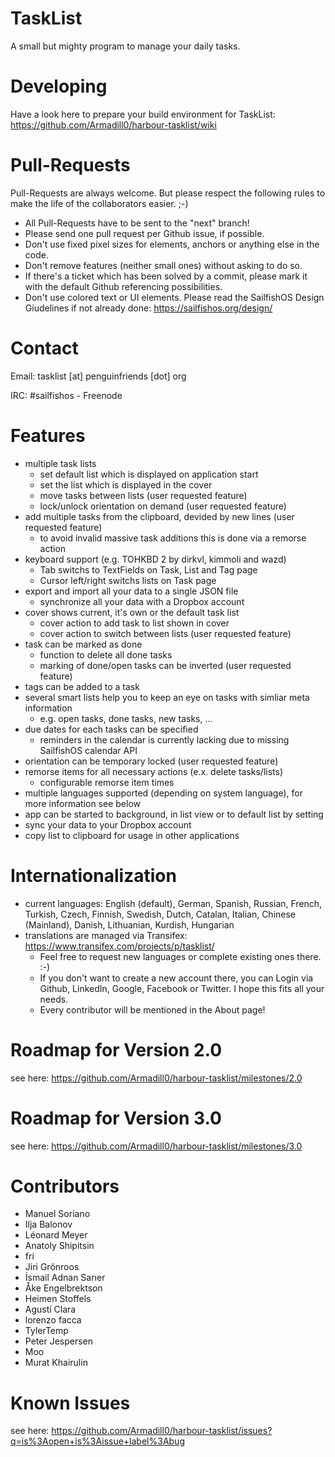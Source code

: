 TaskList
================
A small but mighty program to manage your daily tasks.

Developing
================
Have a look here to prepare your build environment for TaskList: https://github.com/Armadill0/harbour-tasklist/wiki

Pull-Requests
================
Pull-Requests are always welcome. But please respect the following rules to make the life of the collaborators easier. ;-)
- All Pull-Requests have to be sent to the "next" branch!
- Please send one pull request per Github issue, if possible.
- Don't use fixed pixel sizes for elements, anchors or anything else in the code.
- Don't remove features (neither small ones) without asking to do so.
- If there's a ticket which has been solved by a commit, please mark it with the default Github referencing possibilities.
- Don't use colored text or UI elements. Please read the SailfishOS Design Giudelines if not already done: https://sailfishos.org/design/

Contact
================
Email: tasklist [at] penguinfriends [dot] org

IRC: #sailfishos - Freenode

Features
================
- multiple task lists
    - set default list which is displayed on application start
    - set the list which is displayed in the cover
    - move tasks between lists (user requested feature)
    - lock/unlock orientation on demand (user requested feature)
- add multiple tasks from the clipboard, devided by new lines (user requested feature)
    - to avoid invalid massive task additions this is done via a remorse action
- keyboard support (e.g. TOHKBD 2 by dirkvl, kimmoli and wazd)
    - Tab switchs to TextFields on Task, List and Tag page
    - Cursor left/right switchs lists on Task page
- export and import all your data to a single JSON file
    - synchronize all your data with a Dropbox account
- cover shows current, it's own or the default task list
    - cover action to add task to list shown in cover
    - cover action to switch between lists (user requested feature)
- task can be marked as done
    - function to delete all done tasks
    - marking of done/open tasks can be inverted (user requested feature)
- tags can be added to a task
- several smart lists help you to keep an eye on tasks with simliar meta information
    - e.g. open tasks, done tasks, new tasks, ...
- due dates for each tasks can be specified
    - reminders in the calendar is currently lacking due to missing SailfishOS calendar API
- orientation can be temporary locked (user requested feature)
- remorse items for all necessary actions (e.x. delete tasks/lists)
    - configurable remorse item times
- multiple languages supported (depending on system language), for more information see below
- app can be started to background, in list view or to default list by setting
- sync your data to your Dropbox account
- copy list to clipboard for usage in other applications

Internationalization
================
- current languages: English (default), German, Spanish, Russian, French, Turkish, Czech, Finnish, Swedish, Dutch, Catalan, Italian, Chinese (Mainland), Danish, Lithuanian, Kurdish, Hungarian
- translations are managed via Transifex: https://www.transifex.com/projects/p/tasklist/
    - Feel free to request new languages or complete existing ones there. :-)
    - If you don't want to create a new account there, you can Login via Github, LinkedIn, Google, Facebook or Twitter. I hope this fits all your needs.
    - Every contributor will be mentioned in the About page!

Roadmap for Version 2.0
================
see here: https://github.com/Armadill0/harbour-tasklist/milestones/2.0

Roadmap for Version 3.0
================
see here: https://github.com/Armadill0/harbour-tasklist/milestones/3.0

Contributors
================
- Manuel Soriano
- Ilja Balonov
- L&eacute;onard Meyer
- Anatoly Shipitsin
- fri
- Jiri Gr&ouml;nroos
- &#304;smail Adnan Sar&#305;er
- &Aring;ke Engelbrektson
- Heimen Stoffels
- Agust&iacute; Clara
- lorenzo facca
- TylerTemp
- Peter Jespersen
- Moo
- Murat Khairulin

Known Issues
================
see here: https://github.com/Armadill0/harbour-tasklist/issues?q=is%3Aopen+is%3Aissue+label%3Abug
